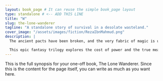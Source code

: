 ```yaml
---
layout: book_page # It can reuse the simple book_page layout
type: standalone # <-- ADD THIS LINE
title: "W"
slug: the-lone-wanderer
tagline: "A standalone story of survival in a desolate wasteland."
cover_image: "/assets/images/fiction/RezaIbnMahmud.png"
description: |
  The ancient pacts have been broken, and the very fabric of magic is unraveling across the land of Aerthos. A disgraced knight and a runaway sorceress must forge an unlikely alliance to uncover a conspiracy that threatens to consume the last vestiges of light.

  This epic fantasy trilogy explores the cost of power and the true meaning of sacrifice in a world where every spell casts a shadow.
---
```


This is the full synopsis for your one-off book, The Lone Wanderer. Since this is the content for the page itself, you can write as much as you want here.
